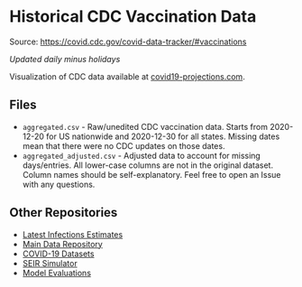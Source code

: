 # Historical CDC Vaccination Data
Source: https://covid.cdc.gov/covid-data-tracker/#vaccinations

*Updated daily minus holidays*

Visualization of CDC data available at [covid19-projections.com](https://covid19-projections.com/path-to-herd-immunity/).

## Files

- `aggregated.csv` - Raw/unedited CDC vaccination data. Starts from 2020-12-20 for US nationwide and 2020-12-30 for all states. Missing dates mean that there were no CDC updates on those dates.
- `aggregated_adjusted.csv` - Adjusted data to account for missing days/entries. All lower-case columns are not in the original dataset. Column names should be self-explanatory. Feel free to open an Issue with any questions.

## Other Repositories

- [Latest Infections Estimates](https://github.com/youyanggu/covid19-infection-estimates-latest)
- [Main Data Repository](https://github.com/youyanggu/covid19_projections)
- [COVID-19 Datasets](https://github.com/youyanggu/covid19-datasets)
- [SEIR Simulator](https://github.com/youyanggu/yyg-seir-simulator)
- [Model Evaluations](https://github.com/youyanggu/covid19-forecast-hub-evaluation)
